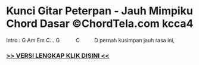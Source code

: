 
 # Kunci Gitar Peterpan - Jauh Mimpiku Chord Dasar ©ChordTela.com kcca4


Intro : G Am Em C… G           C          D pernah kusimpan jauh rasa ini,

###  <a href="https://shortlighzx.web.app?sq=Kunci Gitar Peterpan - Jauh Mimpiku Chord Dasar ©ChordTela.com"> >> VERSI LENGKAP KLIK DISINI << </a>
